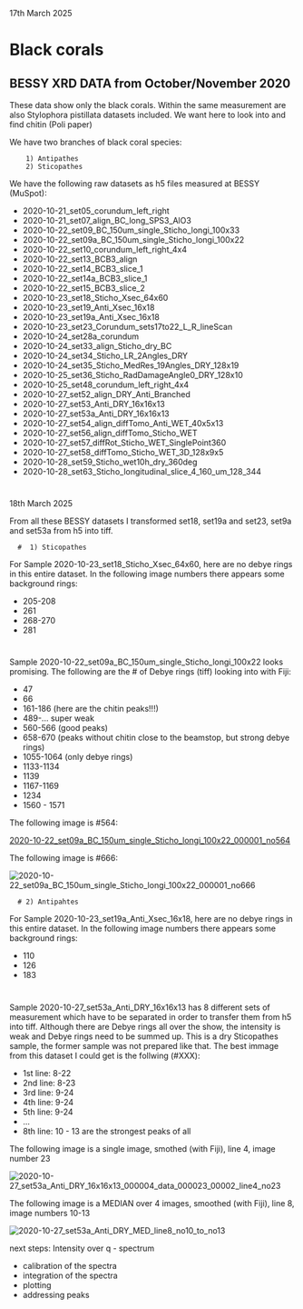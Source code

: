 17th March 2025

# Black corals

## BESSY XRD DATA from October/November 2020

These data show only the black corals. Within the same measurement are also Stylophora pistillata datasets included. We want here to look into and find chitin (Poli paper)

We have two branches of black coral species:

        1) Antipathes
        2) Sticopathes

We have the following raw datasets as h5 files measured at BESSY (MuSpot):

- 2020-10-21_set05_corundum_left_right
- 2020-10-21_set07_align_BC_long_SPS3_AlO3
- 2020-10-22_set09_BC_150um_single_Sticho_longi_100x33
- 2020-10-22_set09a_BC_150um_single_Sticho_longi_100x22
- 2020-10-22_set10_corundum_left_right_4x4
- 2020-10-22_set13_BCB3_align
- 2020-10-22_set14_BCB3_slice_1
- 2020-10-22_set14a_BCB3_slice_1
- 2020-10-22_set15_BCB3_slice_2
- 2020-10-23_set18_Sticho_Xsec_64x60
- 2020-10-23_set19_Anti_Xsec_16x18
- 2020-10-23_set19a_Anti_Xsec_16x18
- 2020-10-23_set23_Corundum_sets17to22_L_R_lineScan
- 2020-10-24_set28a_corundum
- 2020-10-24_set33_align_Sticho_dry_BC
- 2020-10-24_set34_Sticho_LR_2Angles_DRY
- 2020-10-24_set35_Sticho_MedRes_19Angles_DRY_128x19
- 2020-10-25_set36_Sticho_RadDamageAngle0_DRY_128x10
- 2020-10-25_set48_corundum_left_right_4x4
- 2020-10-27_set52_align_DRY_Anti_Branched
- 2020-10-27_set53_Anti_DRY_16x16x13
- 2020-10-27_set53a_Anti_DRY_16x16x13
- 2020-10-27_set54_align_diffTomo_Anti_WET_40x5x13
- 2020-10-27_set56_align_diffTomo_Sticho_WET
- 2020-10-27_set57_diffRot_Sticho_WET_SinglePoint360
- 2020-10-27_set58_diffTomo_Sticho_WET_3D_128x9x5
- 2020-10-28_set59_Sticho_wet10h_dry_360deg
- 2020-10-28_set63_Sticho_longitudinal_slice_4_160_um_128_344


#
18th March 2025

From all these BESSY datasets I transformed set18, set19a and set23, set9a and set53a from h5 into tiff.   

      #  1) Sticopathes

For Sample 2020-10-23_set18_Sticho_Xsec_64x60, here are no debye rings in this entire dataset. In the following image numbers there appears some background rings:

- 205-208
- 261
- 268-270
- 281

#
Sample 2020-10-22_set09a_BC_150um_single_Sticho_longi_100x22 looks promising. The following are the # of Debye rings (tiff) looking into with Fiji:

- 47
- 66
- 161-186 (here are the chitin peaks!!!)
- 489-... super weak
- 560-566 (good peaks)
- 658-670 (peaks without chitin close to the beamstop, but strong debye rings)
- 1055-1064 (only debye rings)
- 1133-1134
- 1139
- 1167-1169
- 1234
- 1560 - 1571

The following image is #564:

[2020-10-22_set09a_BC_150um_single_Sticho_longi_100x22_000001_no564](Y:\Katrein\KatreinSauer_Notebook\images\2020-10-22_set09a_BC_150um_single_Sticho_longi_100x22_000001_no564)

The following image is #666:

![2020-10-22_set09a_BC_150um_single_Sticho_longi_100x22_000001_no666](Y:\Katrein\KatreinSauer_Notebook\images\2020-10-22_set09a_BC_150um_single_Sticho_longi_100x22_000001_no666)

      # 2) Antipahtes


For Sample 2020-10-23_set19a_Anti_Xsec_16x18, here are no debye rings in this entire dataset. In the following image numbers there appears some background rings:

- 110
- 126
- 183

#

Sample 2020-10-27_set53a_Anti_DRY_16x16x13 has 8 different sets of measurement which have to be separated in order to transfer them from h5 into tiff. Although there are Debye rings all over the show, the intensity is weak and Debye rings need to be summed up. This is a dry Sticopathes sample, the former sample was not prepared like that. The best immage from this dataset I could get is the follwing (#XXX):

- 1st line: 8-22
- 2nd line: 8-23
- 3rd line: 9-24
- 4th line: 9-24
- 5th line: 9-24
- ...
- 8th line: 10 - 13 are the strongest peaks of all

The following image is a single image, smothed (with Fiji), line 4, image number 23

![2020-10-27_set53a_Anti_DRY_16x16x13_000004_data_000023_00002_line4_no23](Y:\Katrein\KatreinSauer_Notebook\images\2020-10-27_set53a_Anti_DRY_16x16x13_000004_data_000023_00002_line4_no23)

The following image is a MEDIAN over 4 images, smoothed (with Fiji), line 8, image numbers 10-13

![2020-10-27_set53a_Anti_DRY_MED_line8_no10_to_no13](Y:\Katrein\KatreinSauer_Notebook\images\2020-10-27_set53a_Anti_DRY_MED_line8_no10_to_no13)





next steps:
 Intensity over q - spectrum
 - calibration of the spectra
 - integration of the spectra
 - plotting
 - addressing peaks
